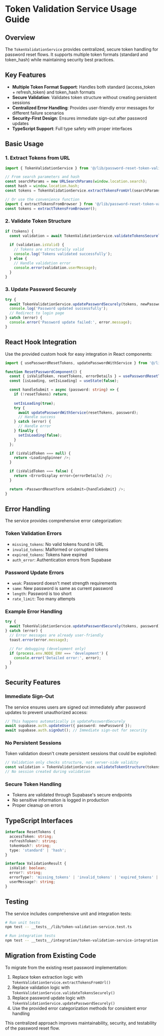 # Token Validation Service Usage Guide

## Overview

The `TokenValidationService` provides centralized, secure token handling for password reset flows. It supports multiple token formats (standard and token_hash) while maintaining security best practices.

## Key Features

- **Multiple Token Format Support**: Handles both standard (access_token + refresh_token) and token_hash formats
- **Secure Validation**: Validates token structure without creating persistent sessions
- **Centralized Error Handling**: Provides user-friendly error messages for different failure scenarios
- **Security-First Design**: Ensures immediate sign-out after password updates
- **TypeScript Support**: Full type safety with proper interfaces

## Basic Usage

### 1. Extract Tokens from URL

```typescript
import { TokenValidationService } from '@/lib/password-reset-token-validation';

// From search parameters and hash
const searchParams = new URLSearchParams(window.location.search);
const hash = window.location.hash;
const tokens = TokenValidationService.extractTokensFromUrl(searchParams, hash);

// Or use the convenience function
import { extractTokensFromBrowser } from '@/lib/password-reset-token-validation';
const tokens = extractTokensFromBrowser();
```

### 2. Validate Token Structure

```typescript
if (tokens) {
  const validation = await TokenValidationService.validateTokensSecurely(tokens);
  
  if (validation.isValid) {
    // Tokens are structurally valid
    console.log('Tokens validated successfully');
  } else {
    // Handle validation error
    console.error(validation.userMessage);
  }
}
```

### 3. Update Password Securely

```typescript
try {
  await TokenValidationService.updatePasswordSecurely(tokens, newPassword);
  console.log('Password updated successfully');
  // Redirect to login page
} catch (error) {
  console.error('Password update failed:', error.message);
}
```

## React Hook Integration

Use the provided custom hook for easy integration in React components:

```typescript
import { usePasswordResetTokens, updatePasswordWithService } from '@/lib/password-reset-integration-example';

function ResetPasswordComponent() {
  const { isValidToken, resetTokens, errorDetails } = usePasswordResetTokens();
  const [isLoading, setIsLoading] = useState(false);

  const handleSubmit = async (password: string) => {
    if (!resetTokens) return;
    
    setIsLoading(true);
    try {
      await updatePasswordWithService(resetTokens, password);
      // Handle success
    } catch (error) {
      // Handle error
    } finally {
      setIsLoading(false);
    }
  };

  if (isValidToken === null) {
    return <LoadingSpinner />;
  }

  if (isValidToken === false) {
    return <ErrorDisplay error={errorDetails} />;
  }

  return <PasswordResetForm onSubmit={handleSubmit} />;
}
```

## Error Handling

The service provides comprehensive error categorization:

### Token Validation Errors
- `missing_tokens`: No valid tokens found in URL
- `invalid_tokens`: Malformed or corrupted tokens
- `expired_tokens`: Tokens have expired
- `auth_error`: Authentication errors from Supabase

### Password Update Errors
- `weak`: Password doesn't meet strength requirements
- `same`: New password is same as current password
- `length`: Password is too short
- `rate_limit`: Too many attempts

### Example Error Handling

```typescript
try {
  await TokenValidationService.updatePasswordSecurely(tokens, password);
} catch (error) {
  // Error messages are already user-friendly
  toast.error(error.message);
  
  // For debugging (development only)
  if (process.env.NODE_ENV === 'development') {
    console.error('Detailed error:', error);
  }
}
```

## Security Features

### Immediate Sign-Out
The service ensures users are signed out immediately after password updates to prevent unauthorized access:

```typescript
// This happens automatically in updatePasswordSecurely
await supabase.auth.updateUser({ password: newPassword });
await supabase.auth.signOut(); // Immediate sign-out for security
```

### No Persistent Sessions
Token validation doesn't create persistent sessions that could be exploited:

```typescript
// Validation only checks structure, not server-side validity
const validation = TokenValidationService.validateTokenStructure(tokens);
// No session created during validation
```

### Secure Token Handling
- Tokens are validated through Supabase's secure endpoints
- No sensitive information is logged in production
- Proper cleanup on errors

## TypeScript Interfaces

```typescript
interface ResetTokens {
  accessToken: string;
  refreshToken?: string;
  tokenHash?: string;
  type: 'standard' | 'hash';
}

interface ValidationResult {
  isValid: boolean;
  error?: string;
  errorType?: 'missing_tokens' | 'invalid_tokens' | 'expired_tokens' | 'malformed_url' | 'auth_error';
  userMessage?: string;
}
```

## Testing

The service includes comprehensive unit and integration tests:

```bash
# Run unit tests
npm test -- __tests__/lib/token-validation-service.test.ts

# Run integration tests
npm test -- __tests__/integration/token-validation-service-integration.test.ts
```

## Migration from Existing Code

To migrate from the existing reset password implementation:

1. Replace token extraction logic with `TokenValidationService.extractTokensFromUrl()`
2. Replace validation logic with `TokenValidationService.validateTokensSecurely()`
3. Replace password update logic with `TokenValidationService.updatePasswordSecurely()`
4. Use the provided error categorization methods for consistent error handling

This centralized approach improves maintainability, security, and testability of the password reset flow.